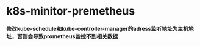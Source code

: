 # k8s-minitor-premetheus

**修改kube-schedule和kube-controller-manager的adress监听地址为主机地址，否则会导致prometheus监控不到相关数据**


